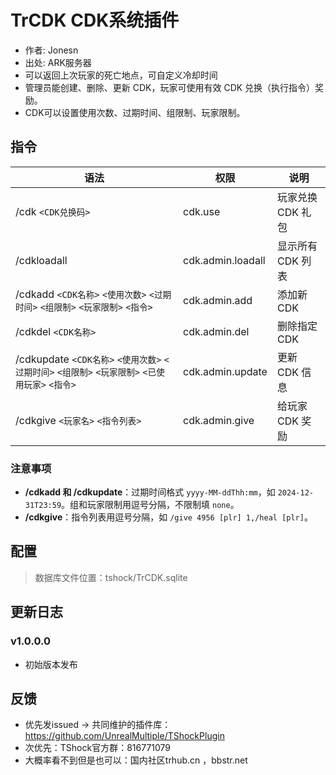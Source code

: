 # TrCDK CDK系统插件
- 作者: Jonesn
- 出处: ARK服务器
- 可以返回上次玩家的死亡地点，可自定义冷却时间
- 管理员能创建、删除、更新 CDK，玩家可使用有效 CDK 兑换（执行指令）奖励。
- CDK可以设置使用次数、过期时间、组限制、玩家限制。

## 指令
| 语法 | 权限 | 说明 |
| --- | --- | --- |
| /cdk `<CDK兑换码>` | cdk.use | 玩家兑换 CDK 礼包 |
| /cdkloadall | cdk.admin.loadall | 显示所有 CDK 列表 |
| /cdkadd `<CDK名称>` `<使用次数>` `<过期时间>` `<组限制>` `<玩家限制>` `<指令>` | cdk.admin.add | 添加新 CDK |
| /cdkdel `<CDK名称>` | cdk.admin.del | 删除指定 CDK |
| /cdkupdate `<CDK名称>` `<使用次数>` `<过期时间>` `<组限制>` `<玩家限制>` `<已使用玩家>` `<指令>` | cdk.admin.update | 更新 CDK 信息 |
| /cdkgive `<玩家名>` `<指令列表>` | cdk.admin.give | 给玩家 CDK 奖励 |

### 注意事项
- **/cdkadd 和 /cdkupdate**：过期时间格式 `yyyy-MM-ddThh:mm`，如 `2024-12-31T23:59`。组和玩家限制用逗号分隔，不限制填 `none`。
- **/cdkgive**：指令列表用逗号分隔，如 `/give 4956 [plr] 1,/heal [plr]`。

## 配置
> 数据库文件位置：tshock/TrCDK.sqlite


## 更新日志

### v1.0.0.0
- 初始版本发布

## 反馈
- 优先发issued -> 共同维护的插件库：https://github.com/UnrealMultiple/TShockPlugin
- 次优先：TShock官方群：816771079
- 大概率看不到但是也可以：国内社区trhub.cn ，bbstr.net